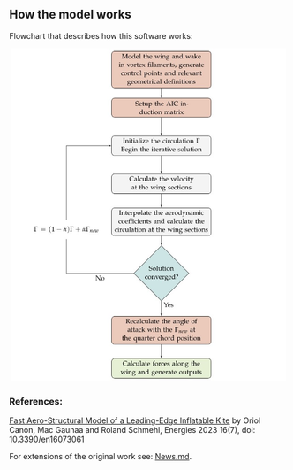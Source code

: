 ## How the model works

Flowchart that describes how this software works:

<p align="center"><img src="https://github.com/Albatross-Kite-Transport/VortexStepMethod.jl/blob/main/docs/Flowchart.png?raw=true" width="500" /></p>

### References:

[Fast Aero-Structural Model of a Leading-Edge Inflatable Kite](https://www.mdpi.com/1996-1073/16/7/3061) by Oriol Canon, Mac Gaunaa and Roland Schmehl, Energies 2023 16(7),   doi: 10.3390/en16073061

For extensions of the original work see: [News.md](https://github.com/Albatross-Kite-Transport/VortexStepMethod.jl/blob/main/NEWS.md).